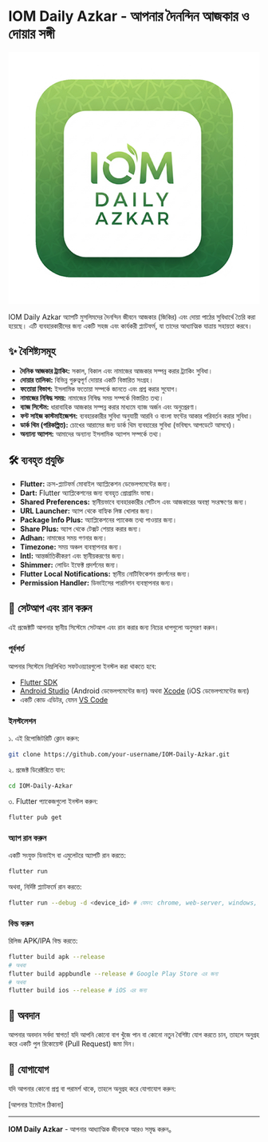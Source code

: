 # IOM Daily Azkar - আপনার দৈনন্দিন আজকার ও দোয়ার সঙ্গী

![App Logo](assets/logo.png)

IOM Daily Azkar অ্যাপটি মুসলিমদের দৈনন্দিন জীবনে আজকার (জিকির) এবং দোয়া পাঠের সুবিধার্থে তৈরি করা হয়েছে। এটি ব্যবহারকারীদের জন্য একটি সহজ এবং কার্যকরী প্ল্যাটফর্ম, যা তাদের আধ্যাত্মিক যাত্রায় সহায়তা করবে।

## ✨ বৈশিষ্ট্যসমূহ

*   **দৈনিক আজকার ট্র্যাকিং:** সকাল, বিকাল এবং নামাজের আজকার সম্পন্ন করার ট্র্যাকিং সুবিধা।
*   **দোয়ার তালিকা:** বিভিন্ন গুরুত্বপূর্ণ দোয়ার একটি বিস্তারিত সংগ্রহ।
*   **ফতোয়া বিভাগ:** ইসলামিক ফতোয়া সম্পর্কে জানতে এবং প্রশ্ন করার সুযোগ।
*   **নামাজের নিষিদ্ধ সময়:** নামাজের নিষিদ্ধ সময় সম্পর্কে বিস্তারিত তথ্য।
*   **ব্যাজ সিস্টেম:** ধারাবাহিক আজকার সম্পন্ন করার মাধ্যমে ব্যাজ অর্জন এবং অনুপ্রেরণা।
*   **ফন্ট সাইজ কাস্টমাইজেশন:** ব্যবহারকারীর সুবিধা অনুযায়ী আরবি ও বাংলা ফন্টের আকার পরিবর্তন করার সুবিধা।
*   **ডার্ক থিম (পরিকল্পিত):** চোখের আরামের জন্য ডার্ক থিম ব্যবহারের সুবিধা (ভবিষ্যৎ আপডেটে আসবে)।
*   **অন্যান্য অ্যাপস:** আমাদের অন্যান্য ইসলামিক অ্যাপস সম্পর্কে তথ্য।

## 🛠️ ব্যবহৃত প্রযুক্তি

*   **Flutter:** ক্রস-প্ল্যাটফর্ম মোবাইল অ্যাপ্লিকেশন ডেভেলপমেন্টের জন্য।
*   **Dart:** Flutter অ্যাপ্লিকেশনের জন্য ব্যবহৃত প্রোগ্রামিং ভাষা।
*   **Shared Preferences:** স্থানীয়ভাবে ব্যবহারকারীর সেটিংস এবং আজকারের অবস্থা সংরক্ষণের জন্য।
*   **URL Launcher:** অ্যাপ থেকে বাহ্যিক লিঙ্ক খোলার জন্য।
*   **Package Info Plus:** অ্যাপ্লিকেশনের প্যাকেজ তথ্য পাওয়ার জন্য।
*   **Share Plus:** অ্যাপ থেকে টেক্সট শেয়ার করার জন্য।
*   **Adhan:** নামাজের সময় গণনার জন্য।
*   **Timezone:** সময় অঞ্চল ব্যবস্থাপনার জন্য।
*   **Intl:** আন্তর্জাতিকীকরণ এবং স্থানীয়করণের জন্য।
*   **Shimmer:** লোডিং ইফেক্ট প্রদর্শনের জন্য।
*   **Flutter Local Notifications:** স্থানীয় নোটিফিকেশন প্রদর্শনের জন্য।
*   **Permission Handler:** ডিভাইসের পারমিশন ব্যবস্থাপনার জন্য।

## 🚀 সেটআপ এবং রান করুন

এই প্রজেক্টটি আপনার স্থানীয় সিস্টেমে সেটআপ এবং রান করার জন্য নিচের ধাপগুলো অনুসরণ করুন।

### পূর্বশর্ত

আপনার সিস্টেমে নিম্নলিখিত সফটওয়্যারগুলো ইনস্টল করা থাকতে হবে:

*   [Flutter SDK](https://flutter.dev/docs/get-started/install)
*   [Android Studio](https://developer.android.com/studio) (Android ডেভেলপমেন্টের জন্য) অথবা [Xcode](https://developer.apple.com/xcode/) (iOS ডেভেলপমেন্টের জন্য)
*   একটি কোড এডিটর, যেমন [VS Code](https://code.visualstudio.com/)

### ইনস্টলেশন

১. এই রিপোজিটরিটি ক্লোন করুন:

```bash
git clone https://github.com/your-username/IOM-Daily-Azkar.git
```

২. প্রজেক্ট ডিরেক্টরিতে যান:

```bash
cd IOM-Daily-Azkar
```

৩. Flutter প্যাকেজগুলো ইনস্টল করুন:

```bash
flutter pub get
```

### অ্যাপ রান করুন

একটি সংযুক্ত ডিভাইস বা এমুলেটরে অ্যাপটি রান করতে:

```bash
flutter run
```

অথবা, নির্দিষ্ট প্ল্যাটফর্মে রান করতে:

```bash
flutter run --debug -d <device_id> # যেমন: chrome, web-server, windows, android, ios
```

### বিল্ড করুন

রিলিজ APK/IPA বিল্ড করতে:

```bash
flutter build apk --release
# অথবা
flutter build appbundle --release # Google Play Store এর জন্য
# অথবা
flutter build ios --release # iOS এর জন্য
```

## 🤝 অবদান

আপনার অবদান সর্বদা স্বাগত! যদি আপনি কোনো বাগ খুঁজে পান বা কোনো নতুন বৈশিষ্ট্য যোগ করতে চান, তাহলে অনুগ্রহ করে একটি পুল রিকোয়েস্ট (Pull Request) জমা দিন।

## 📧 যোগাযোগ

যদি আপনার কোনো প্রশ্ন বা পরামর্শ থাকে, তাহলে অনুগ্রহ করে যোগাযোগ করুন:

[আপনার ইমেইল ঠিকানা]

---

**IOM Daily Azkar** - আপনার আধ্যাত্মিক জীবনকে আরও সমৃদ্ধ করুন。